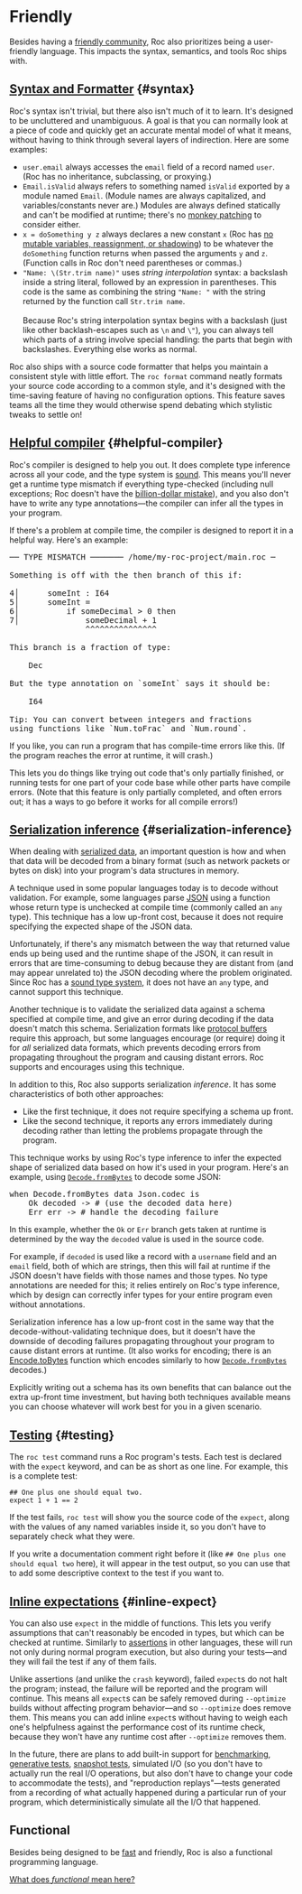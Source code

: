 # Friendly

Besides having a [friendly community](/wip/community), Roc also prioritizes being a user-friendly language. This impacts the syntax, semantics, and tools Roc ships with.

## [Syntax and Formatter](#syntax) {#syntax}

Roc's syntax isn't trivial, but there also isn't much of it to learn. It's designed to be uncluttered and unambiguous. A goal is that you can normally look at a piece of code and quickly get an accurate mental model of what it means, without having to think through several layers of indirection. Here are some examples:

- `user.email` always accesses the `email` field of a record named `user`. <span class="nowrap">(Roc has</span> no inheritance, subclassing, or proxying.)
- `Email.isValid` always refers to something named `isValid` exported by a module named `Email`. (Module names are always capitalized, and variables/constants never are.) Modules are always defined statically and can't be modified at runtime; there's no [monkey patching](https://en.wikipedia.org/wiki/Monkey_patch) to consider either.
- `x = doSomething y z` always declares a new constant `x` (Roc has [no mutable variables, reassignment, or shadowing](/functional)) to be whatever the `doSomething` function returns when passed the arguments `y` and `z`. (Function calls in Roc don't need parentheses or commas.)
- `"Name: \(Str.trim name)"` uses *string interpolation* syntax: a backslash inside a string literal, followed by an expression in parentheses. This code is the same as combining the string `"Name: "` with the string returned by the function call `Str.trim name`.<br><br>Because Roc's string interpolation syntax begins with a backslash (just like other backlash-escapes such as `\n` and `\"`), you can always tell which parts of a string involve special handling: the parts that begin with backslashes. Everything else works as normal.

Roc also ships with a source code formatter that helps you maintain a consistent style with little effort. The `roc format` command neatly formats your source code according to a common style, and it's designed with the time-saving feature of having no configuration options. This feature saves teams all the time they would otherwise spend debating which stylistic tweaks to settle on!

## [Helpful compiler](#helpful-compiler) {#helpful-compiler}

Roc's compiler is designed to help you out. It does complete type inference across all your code, and the type system is [sound](https://en.wikipedia.org/wiki/Type_safety). This means you'll never get a runtime type mismatch if everything type-checked (including null exceptions; Roc doesn't have the [billion-dollar mistake](https://en.wikipedia.org/wiki/Null_pointer#History)), and you also don't have to write any type annotations—the compiler can infer all the types in your program.

If there's a problem at compile time, the compiler is designed to report it in a helpful way. Here's an example:

<pre><samp class="code-snippet"><span class="literal">── TYPE MISMATCH ─────── /home/my-roc-project/main.roc ─</span>

Something is off with the <span class="literal">then</span> branch of this <span class="literal">if</span>:

<span class="literal">4│</span>      someInt : I64
<span class="literal">5│</span>      someInt =
<span class="literal">6│</span>          if someDecimal > 0 then
<span class="literal">7│</span>              someDecimal + 1
                <span class="error">^^^^^^^^^^^^^^^</span>

This branch is a fraction of type:

    <span class="literal">Dec</span>

But the type annotation on `someInt` says it should be:

    <span class="literal">I64</span>

<span class="literal">Tip:</span> You can convert between integers and fractions
using functions like `Num.toFrac` and `Num.round`.</samp></pre>

If you like, you can run a program that has compile-time errors like this. (If the program reaches the error at runtime, it will crash.)

This lets you do things like trying out code that's only partially finished, or running tests for one part of your code base while other parts have compile errors. (Note that this feature is only partially completed, and often errors out; it has a ways to go before it works for all compile errors!)

## [Serialization inference](#serialization-inference) {#serialization-inference}

When dealing with [serialized data](https://en.wikipedia.org/wiki/Serialization), an important question is how and when that data will be decoded from a binary format (such as network packets or bytes on disk) into your program's data structures in memory.

A technique used in some popular languages today is to decode without validation. For example, some languages parse [JSON](https://www.json.org) using a function whose return type is unchecked at compile time (commonly called an `any` type). This technique has a low up-front cost, because it does not require specifying the expected shape of the JSON data.

Unfortunately, if there's any mismatch between the way that returned value ends up being used and the runtime shape of the JSON, it can result in errors that are time-consuming to debug because they are distant from (and may appear unrelated to) the JSON decoding where the problem originated. Since Roc has a [sound type system](https://en.wikipedia.org/wiki/Type_safety), it does not have an `any` type, and cannot support this technique.

Another technique is to validate the serialized data against a schema specified at compile time, and give an error during decoding if the data doesn't match this schema. Serialization formats like [protocol buffers](https://protobuf.dev/) require this approach, but some languages encourage (or require) doing it for _all_ serialized data formats, which prevents decoding errors from propagating throughout the program and causing distant errors. Roc supports and encourages using this technique.

In addition to this, Roc also supports serialization _inference_. It has some characteristics of both other approaches:
- Like the first technique, it does not require specifying a schema up front.
- Like the second technique, it reports any errors immediately during decoding rather than letting the problems propagate through the program.

This technique works by using Roc's type inference to infer the expected shape of serialized data based on how it's used in your program. Here's an example, using [`Decode.fromBytes`](https://www.roc-lang.org/builtins/Decode#fromBytes) to decode some JSON:

<pre><samp class="code-snippet"><span class="kw">when</span> Decode<span class="punctuation section">.</span>fromBytes data Json<span class="punctuation section">.</span>codec <span class="kw">is</span>
    <span class="literal">Ok</span> decoded <span class="kw">-></span> <span class="comment"># (use the decoded data here)</span>
    <span class="literal">Err</span> err <span class="kw">-></span> <span class="comment"># handle the decoding failure</span></samp></pre>

In this example, whether the `Ok` or `Err` branch gets taken at runtime is determined by the way the `decoded` value is used in the source code.

For example, if `decoded` is used like a record with a `username` field and an `email` field, both of which are strings, then this will fail at runtime if the JSON doesn't have fields with those names and those types. No type annotations are needed for this; it relies entirely on Roc's type inference, which by design can correctly infer types for your entire program even without annotations.

Serialization inference has a low up-front cost in the same way that the decode-without-validating technique does, but it doesn't have the downside of decoding failures propagating throughout your program to cause distant errors at runtime. (It also works for encoding; there is an [Encode.toBytes](https://www.roc-lang.org/builtins/Encode#toBytes) function which encodes similarly to how [`Decode.fromBytes`](https://www.roc-lang.org/builtins/Decode#fromBytes) decodes.)

Explicitly writing out a schema has its own benefits that can balance out the extra up-front time investment, but having both techniques available means you can choose whatever will work best for you in a given scenario.

## [Testing](#testing) {#testing}

The `roc test` command runs a Roc program's tests. Each test is declared with the `expect` keyword, and can be as short as one line. For example, this is a complete test:

```roc
## One plus one should equal two.
expect 1 + 1 == 2
```

If the test fails, `roc test` will show you the source code of the `expect`, along with the values of any named variables inside it, so you don't have to separately check what they were.

If you write a documentation comment right before it (like `## One plus one should equal two` here), it will appear in the test output, so you can use that to add some descriptive context to the test if you want to.

## [Inline expectations](#inline-expect) {#inline-expect}

You can also use `expect` in the middle of functions. This lets you verify assumptions that can't reasonably be encoded in types, but which can be checked at runtime. Similarly to [assertions](https://en.wikipedia.org/wiki/Assertion_(software_development)) in other languages, these will run not only during normal program execution, but also during your tests—and they will fail the test if any of them fails.

Unlike assertions (and unlike the `crash` keyword), failed `expect`s do not halt the program; instead, the failure will be reported and the program will continue. This means all `expect`s can be safely removed during `--optimize` builds without affecting program behavior—and so `--optimize` does remove them. This means you can add inline `expect`s without having to weigh each one's helpfulness against the performance cost of its runtime check, because they won't have any runtime cost after `--optimize` removes them.

In the future, there are plans to add built-in support for [benchmarking](https://en.wikipedia.org/wiki/Benchmark_(computing)), [generative tests](https://en.wikipedia.org/wiki/Software_testing#Property_testing), [snapshot tests](https://en.wikipedia.org/wiki/Software_testing#Output_comparison_testing), simulated I/O (so you don't have to actually run the real I/O operations, but also don't have to change your code to accommodate the tests), and "reproduction replays"—tests generated from a recording of what actually happened during a particular run of your program, which deterministically simulate all the I/O that happened.

## Functional

Besides being designed to be [fast](/wip/fast) and friendly, Roc is also a functional programming language.

[What does _functional_ mean here?](/wip/functional)
